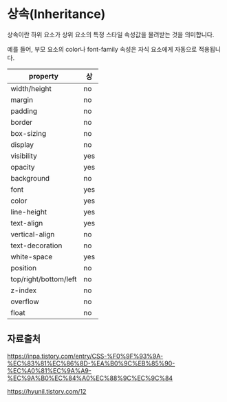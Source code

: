 상속(Inheritance)
===

상속이란 하위 요소가 상위 요소의 특정 스타일 속성값을 물려받는 것을 의미합니다. 

예를 들어, 부모 요소의 color나 font-family 속성은 자식 요소에게 자동으로 적용됩니다.

|property|상|
|----------|---|
|width/height   |no |
|margin  |no |
|padding  |no  |
|border  |no  |
|box-sizing  |no  |
|display  |no  |
|visibility  |yes  |
|opacity  |yes  |
|background |no  |
|font  |yes  |
|color  |yes  |
|line-height  |yes  |
|text-align  |yes  |
|vertical-align  |no  |
|text-decoration  |no  |
|white-space  |yes |
|position  |no  |
|top/right/bottom/left  |no  |
|z-index  |no  |
|overflow  |no  |
|float  |no  |




자료출처
---

https://inpa.tistory.com/entry/CSS-%F0%9F%93%9A-%EC%83%81%EC%86%8D-%EA%B0%9C%EB%85%90-%EC%A0%81%EC%9A%A9-%EC%9A%B0%EC%84%A0%EC%88%9C%EC%9C%84

https://hyunil.tistory.com/12
